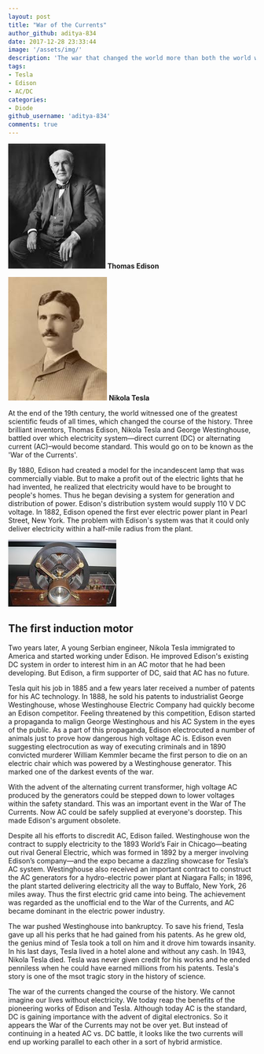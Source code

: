 ```yaml
---
layout: post
title: "War of the Currents"
author_github: aditya-834
date: 2017-12-28 23:33:44
image: '/assets/img/'
description: 'The war that changed the world more than both the world wars.'
tags:
- Tesla
- Edison
- AC/DC
categories:
- Diode
github_username: 'aditya-834'
comments: true
---
```



![current](/blog_src/assets/img/War-of-the-currents/image1.png)
**Thomas Edison**


![current](/blog_src/assets/img/War-of-the-currents/image2.png)
**Nikola Tesla**

At the end of the 19th century, the world witnessed one of the greatest scientific feuds of all times, which changed the course of the history.
Three brilliant inventors, Thomas Edison, Nikola Tesla and George Westinghouse, battled over which electricity system—direct current (DC) or alternating current (AC)–would become standard. This would go on to be known as the 'War of the Currents'.

By 1880, Edison had created a model for the incandescent lamp that was commercially viable. But to make a profit out of the electric lights
that he had invented, he realized that electricity would have to be brought to people's homes. Thus he began devising a system for generation and distribution of power. Edison's distribution system would supply 110 V DC voltage. In 1882, Edison opened the first ever electric power plant in Pearl Street, New York. The problem with Edison's system was that it could only deliver electricity within a half-mile radius from the plant.

![current](/blog_src/assets/img/War-of-the-currents/image3.png)

## The first induction motor

Two years later, A young Serbian engineer, Nikola Tesla immigrated to America and started working under Edison. He improved Edison's existing DC system in order to interest him in an AC motor that he had been developing. But Edison, a firm supporter of DC, said that AC has no future.

Tesla quit his job in 1885 and a few years later received a number of patents for his AC technology. In 1888, he sold his patents to industrialist George Westinghouse, whose Westinghouse Electric Company had quickly become an Edison competitor. Feeling threatened by this competition, Edison started a propaganda to malign George Westinghous and his AC System in the eyes of the public. As a part of this propaganda, Edison electrocuted a number of animals just to prove how dangerous high voltage AC is. Edison even suggesting electrocution as way of executing criminals and in 1890 convicted murderer William Kemmler became the first person to die on an electric chair which was powered by a Westinghouse generator. This marked one of the darkest events of the war.

With the advent of the alternating current transformer, high voltage AC produced by the generators could be stepped down to lower voltages within the safety standard. This was an important event in the War of The Currents. Now AC could be safely supplied at everyone's doorstep.
This made Edison's argument obsolete.

Despite all his efforts to discredit AC, Edison failed. Westinghouse won the contract to supply electricity to the 1893 World’s Fair in Chicago—beating out rival General Electric, which was formed in 1892 by a merger involving Edison’s company—and the expo became a dazzling showcase for Tesla’s AC system. Westinghouse also received an important contract to construct the AC generators for a hydro-electric power plant at Niagara Falls; in 1896, the plant started delivering electricity all the way to Buffalo, New York, 26 miles away. Thus the first electric grid came into being. The achievement was regarded as the unofficial end to the War of the Currents, and AC became dominant in the electric power industry.

The war pushed Westinghouse into bankruptcy. To save his friend, Tesla gave up all his perks that he had gained from his patents. As he grew
old, the genius mind of Tesla took a toll on him and it drove him towards insanity. In his last days, Tesla lived in a hotel alone and without any cash. In 1943, Nikola Tesla died. Tesla was never given credit for his works and he ended penniless when he could have earned millions from his patents. Tesla's story is one of the msot tragic story in the history of science.

The war of the currents changed the course of the history. We cannot imagine our lives without electricity. We today reap the benefits of the
pioneering works of Edison and Tesla. Although today AC is the standard, DC is gaining importance with the advent of digital electronics. So it
appears the War of the Currents may not be over yet. But instead of continuing in a heated AC vs. DC battle, it looks like the two currents will end up working parallel to each other in a sort of hybrid armistice.
